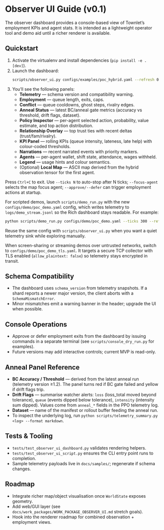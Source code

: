# Observer UI Guide (v0.1)

The observer dashboard provides a console-based view of Townlet’s employment KPIs and agent stats. It is intended as a lightweight operator tool and demo aid until a richer renderer is available.

## Quickstart
1. Activate the virtualenv and install dependencies (`pip install -e .[dev]`).
2. Launch the dashboard:
   ```bash
   scripts/observer_ui.py configs/examples/poc_hybrid.yaml --refresh 0.5 [--focus-agent alice]
   ```
3. You’ll see the following panels:
   - **Telemetry** — schema version and compatibility warning.
   - **Employment** — queue length, exits, caps.
   - **Conflict** — queue cooldowns, ghost steps, rivalry edges.
   - **Anneal Status** — latest BC/anneal gate metrics (accuracy vs threshold, drift flags, dataset).
   - **Policy Inspector** — per-agent selected action, probability, value estimate, and top action distribution.
   - **Relationship Overlay** — top trust ties with recent deltas (trust/fam/rivalry).
   - **KPI Panel** — rolling KPIs (queue intensity, lateness, late help) with colour-coded thresholds.
   - **Narrations** — recent narrated events with priority markers.
   - **Agents** — per-agent wallet, shift state, attendance, wages withheld.
   - **Legend** — usage hints and colour semantics.
   - (Optional) **Local Map** — ASCII map derived from the hybrid observation tensor for the first agent.

Press `Ctrl+C` to exit. Use `--ticks N` to auto-stop after N ticks; `--focus-agent` selects the map focus agent; `--approve/--defer` can trigger employment actions at startup.

For scripted demos, launch `scripts/demo_run.py` with the new `configs/demo/poc_demo.yaml` config, which writes telemetry to `logs/demo_stream.jsonl` so the Rich dashboard stays readable. For example:

```bash
python scripts/demo_run.py configs/demo/poc_demo.yaml --ticks 300 --refresh 0.5
```

Reuse the same config with `scripts/observer_ui.py` when you want a quiet telemetry sink while exploring manually.

When screen-sharing or streaming demos over untrusted networks, switch to
`configs/demo/poc_demo_tls.yaml`. It targets a secure TCP collector with TLS
enabled (`allow_plaintext: false`) so telemetry stays encrypted in transit.


## Schema Compatibility
- The dashboard uses `schema_version` from telemetry snapshots. If a shard reports a newer major version, the client aborts with a `SchemaMismatchError`.
- Minor mismatches emit a warning banner in the header; upgrade the UI when possible.

## Console Operations
- Approve or defer employment exits from the dashboard by issuing commands in a separate terminal (see `scripts/console_dry_run.py` for examples).
- Future versions may add interactive controls; current MVP is read-only.

## Anneal Panel Reference
- **BC Accuracy / Threshold** — derived from the latest anneal run (telemetry version ≥1.2). The panel turns red if BC gate failed and yellow if drift flags trip.
- **Drift Flags** — summarise watcher alerts: `loss` (loss_total moved beyond tolerance), `queue` (events dipped below tolerance), `intensity` (intensity sum dipped). Values come from `anneal_*` fields in the PPO telemetry log.
- **Dataset** — name of the manifest or rollout buffer feeding the anneal run.
- To inspect the underlying log, run `python scripts/telemetry_summary.py <log> --format markdown`.

## Tests & Tooling
- `tests/test_observer_ui_dashboard.py` validates rendering helpers.
- `tests/test_observer_ui_script.py` ensures the CLI entry point runs to completion.
- Sample telemetry payloads live in `docs/samples/`; regenerate if schema changes.

## Roadmap
- Integrate richer map/object visualisation once `WorldState` exposes geometry.
- Add web/GUI layer (see `docs/work_packages/WORK_PACKAGE_OBSERVER_UI.md` stretch goals).
- Hook into the renderer roadmap for combined observation + employment views.
